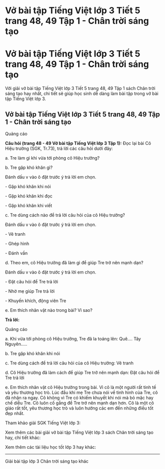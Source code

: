 # Vở bài tập Tiếng Việt lớp 3 Tiết 5 trang 48, 49 Tập 1 - Chân trời sáng tạo

# Vở bài tập Tiếng Việt lớp 3 Tiết 5 trang 48, 49 Tập 1 - Chân trời sáng tạo

Với giải vở bài tập Tiếng Việt lớp 3 Tiết 5 trang 48, 49 Tập 1 sách Chân trời sáng tạo hay nhất, chi tiết sẽ giúp học sinh dễ dàng làm bài tập trong vở bài tập Tiếng Việt lớp 3.

## Vở bài tập Tiếng Việt lớp 3 Tiết 5 trang 48, 49 Tập 1 - Chân trời sáng tạo

Quảng cáo

**Câu hỏi (trang 48 - 49 Vở bài tập Tiếng Việt lớp 3 Tập 1):** Đọc lại bài Cô Hiệu trưởng (SGK, Tr.73), trả lời các câu hỏi dưới đây:

a. Tre làm gì khi vừa tới phòng cô Hiệu trưởng?

b. Tre gặp khó khăn gì?

Đánh dấu v vào ô đặt trước ý trả lời em chọn.

\- Gặp khó khăn khi nói

\- Gặp khó khăn khi đọc

\- Gặp khó khăn khi viết

c. Tre dùng cách nào để trả lời câu hỏi của cô Hiệu trưởng?

Đánh dấu v vào ô đặt trước ý trả lời em chọn.

\- Vẽ tranh

\- Ghép hình

\- Đánh vần

d. Theo em, cô Hiệu trưởng đã làm gì để giúp Tre trở nên mạnh dạn?

Đánh dấu v vào ô đặt trước ý trả lời em chọn.

\- Đặt câu hỏi để Tre trả lời

\- Nhờ mẹ giúp Tre trả lời

\- Khuyến khích, động viên Tre

e. Em thích nhân vật nào trong bài? Vì sao?

**Trả lời:**

Quảng cáo

a. Khi vừa tới phòng cô Hiệu trưởng, Tre đã la toáng lên: Quê…. Tây Nguyên…..

b. Tre gặp khó khăn khi nói

c. Tre dùng cách để trả lời câu hỏi của cô Hiệu trưởng: Vẽ tranh

d. Cô Hiệu trưởng đã làm cách để giúp Tre trở nên mạnh dạn: Đặt câu hỏi để Tre trả lời

e. Em thích nhân vật cô Hiệu trưởng trong bài. Vì cô là một người rất tinh tế và yêu thương học trò. Lúc đầu khi mẹ Tre chưa nói về tình hình của Tre, cô đã nhận ra ngay. Cô không vì Tre có khiếm khuyết khi nói mà bỏ mặc hay chế diễu Tre. Cô luôn cố gắng để Tre trở nên mạnh dạn hơn. Cô là một cô giáo rất tốt, yêu thương học trò và luôn hướng các em đến những điều tốt đẹp nhất.

Tham khảo giải SGK Tiếng Việt lớp 3:

Xem thêm các bài giải vở bài tập Tiếng Việt lớp 3 sách Chân trời sáng tạo hay, chi tiết khác:

Xem thêm các tài liệu học tốt lớp 3 hay khác:

* * *

Giải bài tập lớp 3 Chân trời sáng tạo khác
